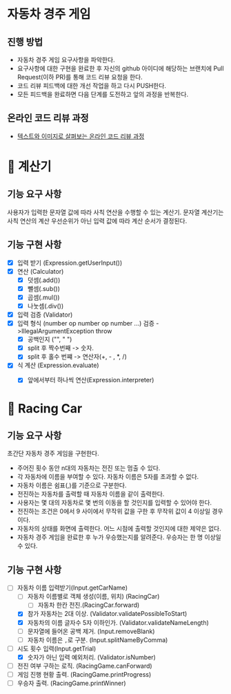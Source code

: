 # 자동차 경주 게임

## 진행 방법

* 자동차 경주 게임 요구사항을 파악한다.
* 요구사항에 대한 구현을 완료한 후 자신의 github 아이디에 해당하는 브랜치에 Pull Request(이하 PR)를 통해 코드 리뷰 요청을 한다.
* 코드 리뷰 피드백에 대한 개선 작업을 하고 다시 PUSH한다.
* 모든 피드백을 완료하면 다음 단계를 도전하고 앞의 과정을 반복한다.

## 온라인 코드 리뷰 과정

* [텍스트와 이미지로 살펴보는 온라인 코드 리뷰 과정](https://github.com/next-step/nextstep-docs/tree/master/codereview)


# 📌 계산기
## 기능 요구 사항

사용자가 입력한 문자열 값에 따라 사칙 연산을 수행할 수 있는 계산기. 문자열 계산기는 사칙 연산의 계산 우선순위가 아닌 입력 값에 따라 계산 순서가 결정된다.
## 기능 구현 사항

- [x] 입력 받기 (Expression.getUserInput())
- [x] 연산 (Calculator)
    - [x] 덧셈(.add())
    - [x] 뺄셈(.sub())
    - [x] 곱셈(.mul())
    - [x] 나눗셈(.div())
- [x] 입력 검증 (Validator)
- [x] 입력 형식 (number op number op number ...) 검증 ->IllegalArgumentException throw
    - [x] 공백인지 ("", " ") 
    - [x] split 후 짝수번째 -> 숫자.
    - [x] split 후 홀수 번쨰 -> 연산자(+, - , *, /)
- [x] 식 계산 (Expression.evaluate)
  - [x] 앞에서부터 하나씩 연산(Expression.interpreter)


# 📌 Racing Car

## 기능 요구 사항
초간단 자동차 경주 게임을 구현한다.

- 주어진 횟수 동안 n대의 자동차는 전진 또는 멈출 수 있다.
- 각 자동차에 이름을 부여할 수 있다. 자동차 이름은 5자를 초과할 수 없다.
- 자동차 이름은 쉼표(,)를 기준으로 구분한다.
- 전진하는 자동차를 출력할 때 자동차 이름을 같이 출력한다.
- 사용자는 몇 대의 자동차로 몇 번의 이동을 할 것인지를 입력할 수 있어야 한다.
- 전진하는 조건은 0에서 9 사이에서 무작위 값을 구한 후 무작위 값이 4 이상일 경우이다.
- 자동차의 상태를 화면에 출력한다. 어느 시점에 출력할 것인지에 대한 제약은 없다.
- 자동차 경주 게임을 완료한 후 누가 우승했는지를 알려준다. 우승자는 한 명 이상일 수 있다. 

## 기능 구현 사항
- [ ] 자동차 이름 입력받기(Input.getCarName)
  - [ ] 자동차 이름별로 객체 생성(이름, 위치) (RacingCar)
    - [ ] 자동차 한칸 전진.(RacingCar.forward)
  - [x] 참가 자동차는 2대 이상. (Validator.validatePossibleToStart)
  - [x] 자동차의 이름 글자수 5자 이하인가. (Validator.validateNameLength)
  - [ ] 문자열에 들어온 공백 제거. (Input.removeBlank)
  - [ ] 자동차 이름은 `,`로 구분. (Input.splitNameByComma)
- [ ] 시도 횟수 입력(Input.getTrial)
  - [x] 숫자가 아닌 입력 예외처리. (Validator.isNumber) 
- [ ] 전진 여부 구하는 로직. (RacingGame.canForward)
- [ ] 게임 진행 현황 출력. (RacingGame.printProgress)
- [ ] 우승자 출력. (RacingGame.printWinner)